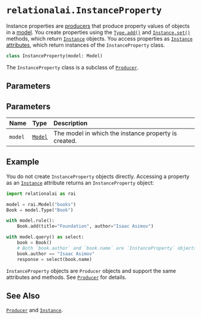 <!-- markdownlint-disable MD024 -->

# `relationalai.InstanceProperty`

Instance properties are [producers](./Producer/README.md) that produce property values of objects in a [model](./Model/README.md).
You create properties using the [`Type.add()`](./Type/add.md) and [`Instance.set()`](./Instance/set.md) methods,
which return [`Instance`](./Instance/README.md) objects.
You access properties as [`Instance` attributes](./Producer/__getattribute__.md),
which return instances of the `InstanceProperty` class.

```python
class InstanceProperty(model: Model)
```

The `InstanceProperty` class is a subclass of [`Producer`](./Producer/README.md).

## Parameters

## Parameters

| Name | Type | Description |
| :--- | :--- | :------ |
| `model` | [`Model`](./Model/README.md) | The model in which the instance property is created. |

## Example

You do not create `InstanceProperty` objects directly.
Accessing a property as an [`Instance`](./Instance/README.md) attribute returns an `InstanceProperty` object:

```python
import relationalai as rai

model = rai.Model("books")
Book = model.Type("Book")

with model.rule():
    Book.add(title="Foundation", author="Isaac Asimov")

with model.query() as select:
    book = Book()
    # Both `book.author` and `book.name` are `InstanceProperty` objects.
    book.author == "Isaac Asimov"
    response = select(book.name)
```

`InstanceProperty` objects are `Producer` objects and support the same attributes and methods.
See [`Producer`](./Producer/README.md) for details.

## See Also

[`Producer`](./Producer/README.md) and [`Instance`](./Instance/README.md).
